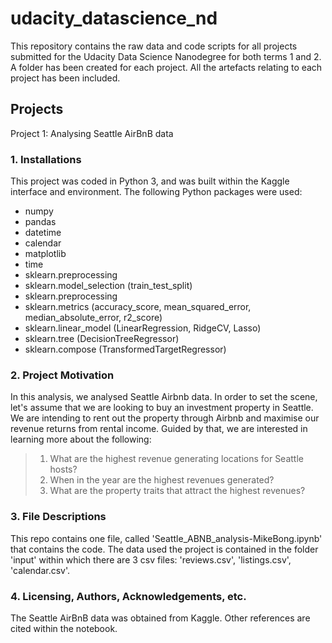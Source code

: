 # udacity_datascience_nd
This repository contains the raw data and code scripts for all projects submitted for the Udacity Data Science Nanodegree for both terms 1 and 2.
A folder has been created for each project. All the artefacts relating to each project has been included.

## Projects
Project 1: Analysing Seattle AirBnB data

### 1. Installations
This project was coded in Python 3, and was built within the Kaggle interface and environment. 
The following Python packages were used:
 - numpy
 - pandas
 - datetime
 - calendar
 - matplotlib
 - time
 - sklearn.preprocessing
 - sklearn.model_selection (train_test_split)
 - sklearn.preprocessing
 - sklearn.metrics (accuracy_score, mean_squared_error, median_absolute_error, r2_score)
 - sklearn.linear_model (LinearRegression, RidgeCV, Lasso)
 - sklearn.tree (DecisionTreeRegressor)
 - sklearn.compose (TransformedTargetRegressor)

### 2. Project Motivation
In this analysis, we analysed Seattle Airbnb data. In order to set the scene, let's assume that we are looking to buy an investment property in Seattle. We are intending to rent out the property through Airbnb and maximise our revenue returns from rental income. Guided by that, we are interested in learning more about the following: 
> 1. What are the highest revenue generating locations for Seattle hosts?
> 2. When in the year are the highest revenues generated?
> 3. What are the property traits that attract the highest revenues? 

### 3. File Descriptions
This repo contains one file, called 'Seattle_ABNB_analysis-MikeBong.ipynb' that contains the code. The data used the project is contained in the folder 'input' within which there are 3 csv files: 'reviews.csv', 'listings.csv', 'calendar.csv'.

### 4. Licensing, Authors, Acknowledgements, etc.
The Seattle AirBnB data was obtained from Kaggle. Other references are cited within the notebook.
